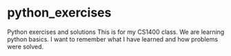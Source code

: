 # python_exercises
Python exercises and solutions
This is for my CS1400 class. We are learning python basics. I want to remember what I have learned and how problems were solved.
